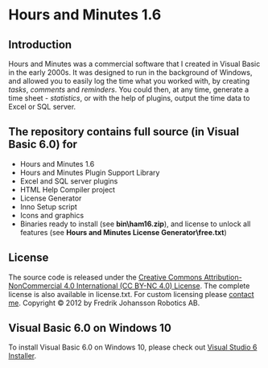 # Hours and Minutes 1.6

## Introduction

Hours and Minutes was a commercial software that I created in Visual Basic in the early 2000s. It was designed to run in the background of Windows, and allowed you to easily log the time what you worked with, by creating *tasks*, *comments* and *reminders*. You could then, at any time, generate a time sheet - *statistics*, or with the help of plugins, output the time data to Excel or SQL server. 

## The repository contains full source (in Visual Basic 6.0) for

* Hours and Minutes 1.6 
* Hours and Minutes Plugin Support Library
* Excel and SQL server plugins
* HTML Help Compiler project
* License Generator
* Inno Setup script
* Icons and graphics
* Binaries ready to install (see **bin\ham16.zip**), and license to unlock all features (see **Hours and Minutes License Generator\free.txt**)

## License

The source code is released under the [Creative Commons Attribution-NonCommercial 4.0 International (CC BY-NC 4.0) License](https://creativecommons.org/licenses/by-nc/4.0/). The complete license is also available in license.txt. For custom licensing please [contact me](mailto:fredrik@johanssonrobotics.com). Copyright © 2012 by Fredrik Johansson Robotics AB.

## Visual Basic 6.0 on Windows 10

To install Visual Basic 6.0 on Windows 10, please check out [Visual Studio 6 Installer](http://nuke.vbcorner.net/Articles/VB60/VisualStudio6Installer/tabid/93/language/en-US/Default.aspx).

